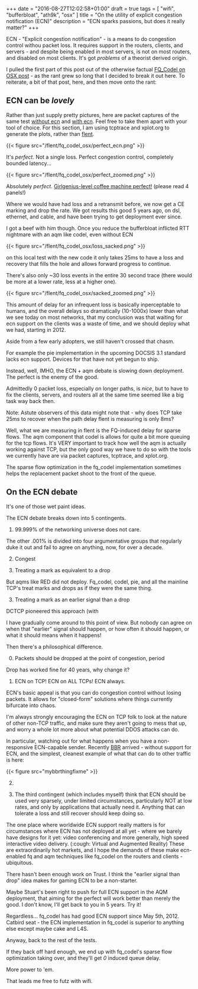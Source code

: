 +++
date = "2016-08-27T12:02:58+01:00"
draft = true
tags = [ "wifi", "bufferbloat", "ath9k", "osx" ]
title = "On the utility of explicit congestion notification (ECN)"
description = "ECN sparks passions, but does it really matter?"
+++

ECN - "Explicit congestion notification" - is a means to do congestion
control withou packet loss. It requires support in the routers,
clients, and servers - and despite being enabled in most servers, is
not on most routers, and disabled on most clients. It's got *problems*
of a theorist derived origin.

I pulled the first part of this post out of the otherwise factual
[FQ_Codel on OSX post](/post/fq_codel_on_osx) - as the rant grew so
long that I decided to break it out here. To reiterate, a bit of that
post, here, and then move onto the rant:

## ECN can be *lovely*

Rather than just supply pretty pictures, here are packet captures of
the same test [without ecn](http://www.taht.net/~d/2flows-iv-bug-fixed.cap.gz) and [with ecn](http://www.taht.net/~d/2flows-iv-fixed-ecn.cap.gz). Feel free to take them apart with your tool of choice. For this section, I am using tcptrace and xplot.org to generate the plots, rather than [flent](https://flent.org).

{{< figure src="/flent/fq_codel_osx/perfect_ecn.png" >}}

It's *perfect*. Not a single loss. Perfect congestion control,
completely bounded latency...

{{< figure src="/flent/fq_codel_osx/perfect_zoomed.png" >}}

Absolutely *perfect*. [Girlgenius-level coffee machine perfect!](http://www.girlgeniusonline.com/comic.php?date=20070618) (please read 4 panels!)

Where we would have had loss and a retransmit before, we now get a CE
marking and drop the rate. We got results this good 5 years ago, on
dsl, ethernet, and cable, and have been trying to get deployment ever
since.

I got a beef with him though. Once you reduce the bufferbloat
inflicted RTT nightmare with an aqm like codel, even without ECN

{{< figure src="/flent/fq_codel_osx/loss_sacked.png" >}}

on this local test with the new code it only takes 25ms to have a loss
and recovery that fills the hole and allows forward progress to continue.

There's also only ~30 loss events in the entire 30 second trace (there
would be more at a lower rate, less at a higher one).

{{< figure src="/flent/fq_codel_osx/sacked_zoomed.png" >}}

This amount of delay for an infrequent loss is basically inperceptable
to humans, and the overall delays so dramatically (10-1000x) lower
than what we see today on most networks, that my conclusion was that
waiting for ecn support on the clients was a waste of time, and we
should deploy what we had, starting in 2012.

Aside from a few early adopters, we still haven't crossed that chasm.

For example the pie implementation in the upcoming DOCSIS 3.1
standard lacks ecn support. Devices for that have not yet begun to ship.

Instead, well, IMHO, the ECN + aqm debate is slowing down
deployment. The perfect is the enemy of the good.

Admittedly 0 packet loss, especially on longer paths, is *nice*, but
to have to fix the clients, servers, and routers all at the same time
seemed like a big task way back then.

Note: Astute observers of this data might note that - why does TCP take
25ms to recover when the path delay flent is measuring is only 8ms?

Well, what we are measuring in flent is the FQ-induced delay for
sparse flows. The aqm component that codel is allows for quite a
bit more queuing for the tcp flows. It's VERY important to track how
well the aqm is actually working against TCP, but the only good way we
have to do so with the tools we currently have are via packet captures,
tcptrace, and xplot.org.

The sparse flow optimization in the fq_codel implementation sometimes
helps the replacement packet shoot to the front of the queue.

## On the ECN debate

It's one of those wet paint ideas. 

The ECN debate breaks down into 5 contingents.

1) 99.999% of the networking universe does not care.

The other .001% is divided into four argumentative groups that regularly
duke it out and fail to agree on anything, now, for over a decade.

2) Congest

3) Treating a mark as equivalent to a drop

But aqms like RED did not deploy. Fq_codel, codel, pie, and all the mainline
TCP's treat marks and drops as if they were the same thing.

3) Treating a mark as an earlier signal than a drop

DCTCP pioneered this approach (with

I have gradually come around to this point of view. But nobody can
agree on when that "earlier" signal should happen, or how often it
should happen, or what it should means when it happens!

Then there's a philosophical difference.

0) Packets should be dropped at the point of congestion, period

Drop has worked fine for 40 years, why change it?

1) ECN on TCP! ECN on ALL TCPs! ECN always.

ECN's basic appeal is that you can do congestion control without losing
packets. It allows for "closed-form" solutions where things currently
bifurcate into chaos.

I'm always strongly encouraging the ECN on TCP folk to look at the nature of
other non-TCP traffic, and make sure they aren't going to mess that up, and
worry a whole lot more about what potential DDOS attacks can do.

In particular, watching out for what happens when you have a non-responsive
ECN-capable sender. Recently [BBR](/tag/bbr) arrived - without support for ECN,
and the simplest, cleanest example of what that can do to other traffic is here:

{{< figure src="mybbrthingfixme" >}}

2) 

3) The third contingent (which includes myself) think that ECN should
be used very sparsely, under limited circumstances, particularly NOT
at low rates, and only by applications that actually need it. Anything
that can tolerate a loss and still recover should keep doing so.

The one place where worldwide ECN support really matters is for
circumstances where ECN has not deployed at all yet - where we barely
have designs for it yet: video conferencing and more generally, high
speed interactive video delivery. (:cough: Virtual and Augmented
Reality) These are extraordinarily hot markets, and I hope the demands
of these make ecn-enabled fq and aqm techniques like fq_codel on the
routers and clients - ubiquitous.

There hasn't been enough work on Trust. I think the "earlier signal than drop" idea makes for gaming ECN to be a non-starter.

Maybe Stuart's been right to push for full ECN support in the AQM
deployment, that aiming for the perfect will work better than merely
the good. I don't know, I'll get back to you in 5 years. Try it!

Regardless... fq_codel has had good ECN support since May 5th,
2012. Catbird seat - the ECN implementation in fq_codel is superior to
anything else except maybe cake and L4S.

Anyway, back to the rest of the tests.

If they back off hard enough, we end up with fq_codel's sparse flow optimization taking over, and they'll get *0* induced queue delay.

More power to 'em.

That leads me free to futz with wifi.